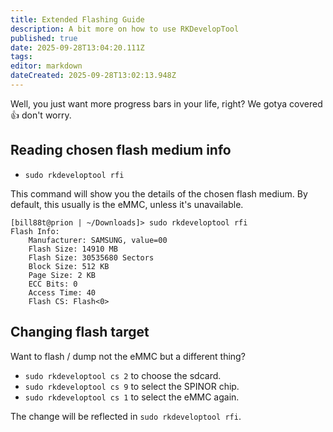 ```yaml
---
title: Extended Flashing Guide
description: A bit more on how to use RKDevelopTool
published: true
date: 2025-09-28T13:04:20.111Z
tags:
editor: markdown
dateCreated: 2025-09-28T13:02:13.948Z
---
```


Well, you just want more progress bars in your life, right?
We gotya covered :thumbsup: don't worry.

## Reading chosen flash medium info

- `sudo rkdeveloptool rfi`

This command will show you the details of the chosen flash medium.
By default, this usually is the eMMC, unless it's unavailable.

```
[bill88t@prion | ~/Downloads]> sudo rkdeveloptool rfi
Flash Info:
	Manufacturer: SAMSUNG, value=00
	Flash Size: 14910 MB
	Flash Size: 30535680 Sectors
	Block Size: 512 KB
	Page Size: 2 KB
	ECC Bits: 0
	Access Time: 40
	Flash CS: Flash<0>
```

## Changing flash target

Want to flash / dump not the eMMC but a different thing?

- `sudo rkdeveloptool cs 2` to choose the sdcard.
- `sudo rkdeveloptool cs 9` to select the SPINOR chip.
- `sudo rkdeveloptool cs 1` to select the eMMC again.

The change will be reflected in `sudo rkdeveloptool rfi`.